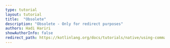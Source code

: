 ```yaml
---
type: tutorial
layout: tutorial
title:  "Obsolete"
description: "Obsolete - Only for redirect purposes"
authors: Hadi Hariri
showAuthorInfo: false
redirect_path: https://kotlinlang.org/docs/tutorials/native/using-command-line-compiler.html
---
```


